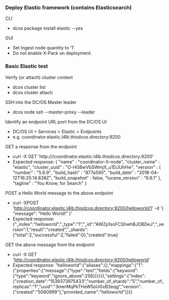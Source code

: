 ### Deploy Elastic framework (contains Elasticsearch)
CLI
* dcos package install elastic --yes

GUI
* Set Ingest node quantity to ‘1’
* Do not enable X-Pack on deployment.

### Basic Elastic test

Verify (or attach) cluster context
* dcos cluster list
* dcos cluster attach <dcos cluster name>

SSH into the DC/OS Master leader
* dcos node ssh --master-proxy --leader
  
Identify an endpoint URL:port from the DC/OS UI
* DC/OS UI > Services > Elastic > Endpoints
* e.g. coordinator.elastic.l4lb.thisdcos.directory:9200
  
GET a response from the endpoint
* curl -X GET 'http:///coordinator.elastic.l4lb.thisdcos.directory:9200'
* Expected response:
{
 "name" : "coordinator-0-node",
 "cluster_name" : "elastic",
 "cluster_uuid" : "O-HGBwVbSWmjX_u1DJUhHw",
 "version" : {
   "number" : "5.6.9",
   "build_hash" : "877a590",
   "build_date" : "2018-04-12T16:25:14.838Z",
   "build_snapshot" : false,
   "lucene_version" : "6.6.1"
 },
 "tagline" : "You Know, for Search"
}

POST a Hello World message to the above endpoint
* curl -XPOST 'http://coordinator.elastic.l4lb.thisdcos.directory:9200/helloworld/1' -d '{ "message": "Hello World!" }'
* Expected response:
{"_index":"helloworld","_type":"1","_id":"AWZp1soFCShwhBJOBDeJ","_version":1,"result":"created","_shards":{"total":2,"successful":2,"failed":0},"created":true}

GET the above message from the endpoint
* curl -X GET 'http://coordinator.elastic.l4lb.thisdcos.directory:9200/helloworld'
* Expected response:
"helloworld":{"aliases":{},"mappings":{"1":{"properties":{"message":{"type":"text","fields":{"keyword":{"type":"keyword","ignore_above":256}}}}}},"settings":{"index":{"creation_date":"1539373975433","number_of_shards":"5","number_of_replicas":"1","uuid":"3merMqPkTHeW5oUGxB3eqg","version":{"created":"5060999"},"provided_name":"helloworld"}}}}
